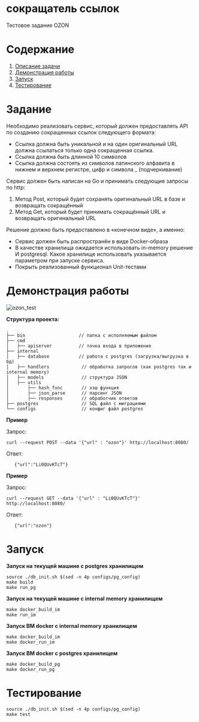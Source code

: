 # сокращатель ссылок
Тестовое задание OZON

<!-- ToC start -->
# Содержание

1. [Описание задачи](#Задание)
1. [Демонстрация работы](#Демонстрация-работы)
3. [Запуск](#Запуск)
4. [Тестирование](#Тестирование)
<!-- ToC end -->



# Задание

Необходимо реализовать сервис, который должен предоставлять API по созданию сокращенных ссылок следующего формата:
- Ссылка должна быть уникальной и на один оригинальный URL должна ссылаться только одна сокращенная ссылка.
- Ссылка должна быть длинной 10 символов
- Ссылка должна состоять из символов латинского алфавита в нижнем и верхнем регистре, цифр и символа _ (подчеркивание)


Сервис должен быть написан на Go и принимать следующие запросы по http:
1. Метод Post, который будет сохранять оригинальный URL в базе и возвращать сокращённый
2. Метод Get, который будет принимать сокращённый URL и возвращать оригинальный URL

Решение должно быть предоставлено в «конечном виде», а именно:
- Сервис должен быть распространён в виде Docker-образа
- В качестве хранилища ожидается использовать in-memory решение И postgresql. Какое хранилище использовать указывается параметром при запуске сервиса.
- Покрыть реализованный функционал Unit-тестами

# Демонстрация работы 
![ozon_test](https://user-images.githubusercontent.com/91884862/182147188-d981301f-714a-422a-8d09-7d3445c6d769.gif)

**Структура проекта:**
```
.
├── bin                    // папка с исполняемым файлом
├── cmd        
│   ├── apiserver          // точка входа в приложение  
├── internal
│   ├── database           // работа с postgres (загрузка/выгрузка в бд)
│   ├── handlers         	// обработка запросов (как postgres так и internal memory)
│   ├── models           	// структура JSON
│   ├── utils
│       ├── hash_func    	// хэш функция
│       ├── json_parse    	// парсинг JSON
│       ├── responses    	// обработчик ответов
├── postgres            	// SQL файл с миграциями
└── configs             	// конфиг файл postgres
```

**Пример**

Запрос:

```
curl --request POST --data '{"url" : "ozon"}' http://localhost:8080/
```

Ответ:

```
   {"url":"Li0QUvKTcT"}
```


**Пример**

Запрос:

```
curl --request GET --data '{"url" : "Li0QUvKTcT"}' http://localhost:8080/
```

Ответ:

```
   {"url":"ozon"}
```
# Запуск

**Запуск на текущей машине с postgres хранилищем**
```
source ./db_init.sh $(sed -n 4p configs/pg_config)
make build
make run_pg
```

**Запуск на текущей машине с internal memory хранилищем** 
```
make docker_build_im
make run_im
```
**Запуск ВМ docker с internal memory хранилищем** 
```
make docker_build_im
make docker_run_im
```
**Запуск ВМ docker с postgres хранилищем** 
```
make docker_build_pg
make docker_run_pg
```

# Тестирование

```
source ./db_init.sh $(sed -n 4p configs/pg_config)
make test
```
